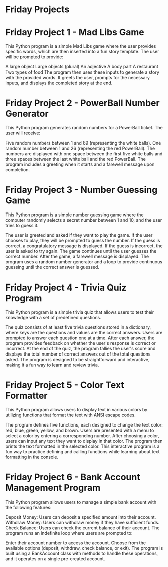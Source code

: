 # Friday Projects

# Friday Project 1 - Mad Libs Game
This Python program is a simple Mad Libs game where the user provides specific words, which are then inserted into a fun story template. The user will be prompted to provide:

A large object
Large objects (plural)
An adjective
A body part
A restaurant
Two types of food
The program then uses these inputs to generate a story with the provided words. It greets the user, prompts for the necessary inputs, and displays the completed story at the end.


# Friday Project 2 - PowerBall Number Generator
This Python program generates random numbers for a PowerBall ticket. The user will receive:

Five random numbers between 1 and 69 (representing the white balls).
One random number between 1 and 26 (representing the red PowerBall).
The numbers are displayed with one space between the first five white balls and three spaces between the last white ball and the red PowerBall. The program includes a greeting when it starts and a farewell message upon completion.

# Friday Project 3 - Number Guessing Game 
This Python program is a simple number guessing game where the computer randomly selects a secret number between 1 and 10, and the user tries to guess it.

The user is greeted and asked if they want to play the game.
If the user chooses to play, they will be prompted to guess the number.
If the guess is correct, a congratulatory message is displayed.
If the guess is incorrect, the user is asked to try again.
The game continues until the user guesses the correct number.
After the game, a farewell message is displayed.
The program uses a random number generator and a loop to provide continuous guessing until the correct answer is guessed.

# Friday Project 4 - Trivia Quiz Program
This Python program is a simple trivia quiz that allows users to test their knowledge with a set of predefined questions.

The quiz consists of at least five trivia questions stored in a dictionary, where keys are the questions and values are the correct answers.
Users are prompted to answer each question one at a time.
After each answer, the program provides feedback on whether the user's response is correct or incorrect.
At the end of the quiz, the program tallies the user's score and displays the total number of correct answers out of the total questions asked.
The program is designed to be straightforward and interactive, making it a fun way to learn and review trivia.

# Friday Project 5 - Color Text Formatter 
This Python program allows users to display text in various colors by utilizing functions that format the text with ANSI escape codes.

The program defines five functions, each designed to change the text color: red, blue, green, yellow, and brown.
Users are presented with a menu to select a color by entering a corresponding number.
After choosing a color, users can input any text they want to display in that color.
The program then prints the text formatted in the selected color.
This interactive program is a fun way to practice defining and calling functions while learning about text formatting in the console.

# Friday Project 6 - Bank Account Management Program
This Python program allows users to manage a simple bank account with the following features:

Deposit Money: Users can deposit a specified amount into their account.
Withdraw Money: Users can withdraw money if they have sufficient funds.
Check Balance: Users can check the current balance of their account.
The program runs an indefinite loop where users are prompted to:

Enter their account number to access the account.
Choose from the available options (deposit, withdraw, check balance, or exit).
The program is built using a BankAccount class with methods to handle these operations, and it operates on a single pre-created account.